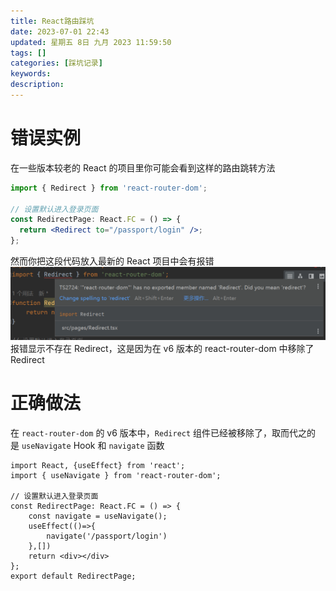 ```yaml
---
title: React路由踩坑
date: 2023-07-01 22:43
updated: 星期五 8日 九月 2023 11:59:50
tags: []
categories: [踩坑记录]
keywords:
description: 
---
```


# 错误实例
在一些版本较老的 React 的项目里你可能会看到这样的路由跳转方法
```jsx
import { Redirect } from 'react-router-dom';  
  
// 设置默认进入登录页面  
const RedirectPage: React.FC = () => {  
  return <Redirect to="/passport/login" />;  
};
```
然而你把这段代码放入最新的 React 项目中会有报错
![](../static/Pasted%20image%2020230701224929.png)
报错显示不存在 Redirect，这是因为在 v6 版本的 react-router-dom 中移除了 Redirect
# 正确做法
在 `react-router-dom` 的 v6 版本中，`Redirect` 组件已经被移除了，取而代之的是 `useNavigate` Hook 和 `navigate` 函数
```tsx
import React, {useEffect} from 'react';  
import { useNavigate } from 'react-router-dom';  
  
// 设置默认进入登录页面  
const RedirectPage: React.FC = () => {  
    const navigate = useNavigate();  
    useEffect(()=>{  
        navigate('/passport/login')  
    },[])  
    return <div></div>  
};  
export default RedirectPage;
```